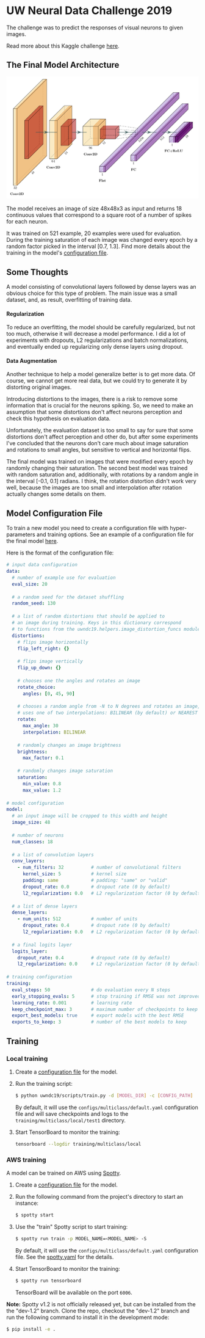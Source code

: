 # UW Neural Data Challenge 2019

The challenge was to predict the responses of visual neurons to given images.

Read more about this Kaggle challenge [here](https://www.kaggle.com/c/uwndc19).

## The Final Model Architecture

![Model Architecture](final_model.png)

The model receives an image of size 48x48x3 as input and returns 18 continuous 
values that correspond to a square root of a number of spikes for each neuron.

It was trained on 521 example, 20 examples were used for evaluation. During the training saturation of each 
image was changed every epoch by a random factor picked in the interval [0.7, 1.3]. Find more details 
about the training in the model's [configuration file](configs/multiclass/final-model.yaml).

## Some Thoughts

A model consisting of convolutional layers followed by dense layers was an obvious choice for this type of problem.
The main issue was a small dataset, and, as result, overfitting of training data.

#### Regularization

To reduce an overfitting, the model should be carefully regularized, but not too much, otherwise it will decrease
a model performance. I did a lot of experiments with dropouts, L2 regularizations and batch normalizations, 
and eventually ended up regularizing only dense layers using dropout.

#### Data Augmentation

Another technique to help a model generalize better is to get more data. Of course, we cannot get more real data, 
but we could try to generate it by distorting original images.

Introducing distortions to the images, there is a risk to remove some information that is crucial for the neurons 
spiking. So, we need to make an assumption that some distortions don't affect neurons perception and check this
hypothesis on evaluation data.

Unfortunately, the evaluation dataset is too small to say for sure that some distortions don't affect perception
and other do, but after some experiments I've concluded that the neurons don't care much about image 
saturation and rotations to small angles, but sensitive to vertical and horizontal flips.

The final model was trained on images that were modified every epoch by randomly changing their saturation. The 
second best model was trained with random saturation and, additionally, with rotations by a random angle in the 
interval [-0.1, 0.1] radians. I think, the rotation distortion didn't work very well, because the images are too 
small and interpolation after rotation actually changes some details on them.


## Model Configuration File

To train a new model you need to create a configuration file with hyper-parameters and training options. 
See an example of a configuration file for the final model [here](configs/multiclass/final-model.yaml).

Here is the format of the configuration file:

```yaml
# input data configuration
data:
  # number of example use for evaluation
  eval_size: 20
  
  # a random seed for the dataset shuffling
  random_seed: 130
  
  # a list of random distortions that should be applied to
  # an image during training. Keys in this dictionary correspond
  # to functions from the uwndc19.helpers.image_distortion_funcs module
  distortions:
    # flips image horizontally
    flip_left_right: {}
    
    # flips image vertically
    flip_up_down: {}
    
    # chooses one the angles and rotates an image
    rotate_choice:
      angles: [0, 45, 90]
      
    # chooses a random angle from -N to N degrees and rotates an image,
    # uses one of two interpolations: BILINEAR (by default) or NEAREST
    rotate:
      max_angle: 30
      interpolation: BILINEAR

    # randomly changes an image brightness
    brightness:
      max_factor: 0.1
      
    # randomly changes image saturation
    saturation:
      min_value: 0.8
      max_value: 1.2

# model configuration
model:
  # an input image will be cropped to this width and height
  image_size: 48

  # number of neurons
  num_classes: 18

  # a list of convolution layers
  conv_layers:
    - num_filters: 32          # number of convolutional filters
      kernel_size: 5           # kernel size
      padding: same            # padding: "same" or "valid"
      dropout_rate: 0.0        # dropout rate (0 by default)
      l2_regularization: 0.0   # L2 regularization factor (0 by default)

  # a list of dense layers
  dense_layers:
    - num_units: 512           # number of units
      dropout_rate: 0.4        # dropout rate (0 by default)
      l2_regularization: 0.0   # L2 regularization factor (0 by default)

  # a final logits layer
  logits_layer:
    dropout_rate: 0.4          # dropout rate (0 by default)
    l2_regularization: 0.0     # L2 regularization factor (0 by default)

# training configuration
training:
  eval_steps: 50               # do evaluation every N steps
  early_stopping_evals: 5      # stop training if RMSE was not improved after N evaluations
  learning_rate: 0.001         # learning rate
  keep_checkpoint_max: 3       # maximum number of checkpoints to keep
  export_best_models: true     # export models with the best RMSE
  exports_to_keep: 3           # number of the best models to keep
```

## Training

### Local training

1. Create a [configuration file](#model-configuration-file) for the model.

2. Run the training script:
    ```bash
    $ python uwndc19/scripts/train.py -d [MODEL_DIR] -c [CONFIG_PATH]
    ```
    By default, it will use the `configs/multiclass/default.yaml` configuration file and will save 
    checkpoints and logs to the `training/multiclass/local/test1` directory.

3. Start TensorBoard to monitor the training:
    ```bash
    tensorboard --logdir training/multiclass/local
    ```

### AWS training

A model can be trained on AWS using [Spotty](https://github.com/apls777/spotty).

1. Create a [configuration file](#model-configuration-file) for the model.

2. Run the following command from the project's directory to start an instance:
    ```bash
    $ spotty start
    ```

3. Use the "train" Spotty script to start training:
    ```bash
    $ spotty run train -p MODEL_NAME=<MODEL_NAME> -S
    ```
    By default, it will use the `configs/multiclass/default.yaml` configuration file. 
    See the [spotty.yaml](spotty.yaml) for the details.

4. Start TensorBoard to monitor the training:
    ```bash
    $ spotty run tensorboard
    ```
    TensorBoard will be available on the port `6006`.

__Note:__ Spotty v1.2 is not officially released yet, but can be installed from the
the "dev-1.2" branch. Clone the repo, checkout the "dev-1.2" branch and run the following
command to install it in the development mode:
```bash
$ pip install -e .
```
